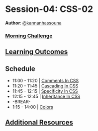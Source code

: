# Session-04: CSS-02

**Author**: [@kannanhassouna](https://github.com/kannanhassouna)
### [Morning Challenge](morning-challenge.md)

## [Learning Outcomes](./learning-outcomes.md)

## Schedule

- 11:00 - 11:20 | [Comments In CSS](./Comments.md)
- 11:20 - 11:45 | [Cascading In CSS](./Cascading.md)
- 11:45 - 12:15 | [Specificity In CSS](./Specificity.md)
- 12:15 - 12:45 | [Inheritance In CSS](./Inheritance.md)
- -BREAK-
- 1:15 - 14:00 | [Colors](./Colors.md)

## [Additional Resources](./resources.md)
